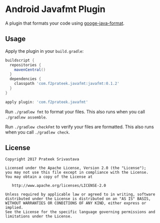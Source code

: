 Android Javafmt Plugin
=========================

A plugin that formats your code using [googe-java-format](https://github.com/google/google-java-format).


Usage
-----

Apply the plugin in your `build.gradle`:

```groovy
buildscript {
  repositories {
    mavenCentral()
  }
  dependencies {
    classpath 'com.f2prateek.javafmt:javafmt:0.1.2'
  }
}

apply plugin: 'com.f2prateek.javafmt'
```

Run `./gradlew fmt` to format your files. This also runs when you call `./gradlew assemble`.

Run `./gradlew checkFmt` to verify your files are formatted. This also runs when you call `./gradlew check`.


License
--------

    Copyright 2017 Prateek Srivastava

    Licensed under the Apache License, Version 2.0 (the "License");
    you may not use this file except in compliance with the License.
    You may obtain a copy of the License at

       http://www.apache.org/licenses/LICENSE-2.0

    Unless required by applicable law or agreed to in writing, software
    distributed under the License is distributed on an "AS IS" BASIS,
    WITHOUT WARRANTIES OR CONDITIONS OF ANY KIND, either express or implied.
    See the License for the specific language governing permissions and
    limitations under the License.
